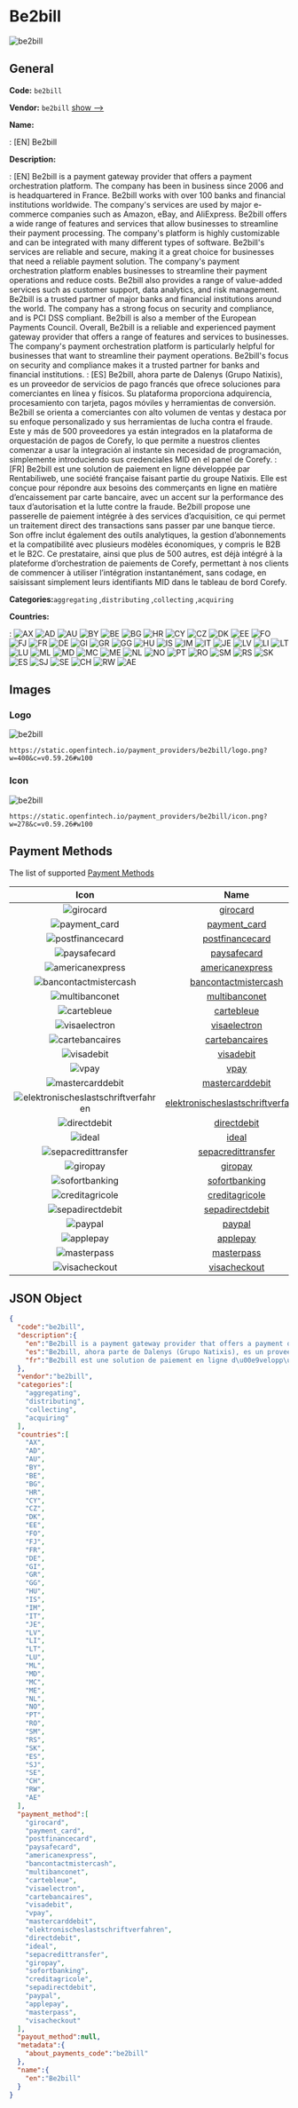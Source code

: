 
# Be2bill 
![be2bill](https://static.openfintech.io/payment_providers/be2bill/logo.png?w=400&c=v0.59.26#w100)  

## General 
 
**Code:** `be2bill` 
 
**Vendor:** `be2bill` [show -->](/vendors/be2bill/) 
 
**Name:** 
 
:	[EN] Be2bill 
 
**Description:** 
 
: [EN] Be2bill is a payment gateway provider that offers a payment orchestration platform. The company has been in business since 2006 and is headquartered in France. Be2bill works with over 100 banks and financial institutions worldwide. The company's services are used by major e-commerce companies such as Amazon, eBay, and AliExpress. Be2bill offers a wide range of features and services that allow businesses to streamline their payment processing. The company's platform is highly customizable and can be integrated with many different types of software. Be2bill's services are reliable and secure, making it a great choice for businesses that need a reliable payment solution. The company's payment orchestration platform enables businesses to streamline their payment operations and reduce costs. Be2bill also provides a range of value-added services such as customer support, data analytics, and risk management. Be2bill is a trusted partner of major banks and financial institutions around the world. The company has a strong focus on security and compliance, and is PCI DSS compliant. Be2bill is also a member of the European Payments Council. Overall, Be2bill is a reliable and experienced payment gateway provider that offers a range of features and services to businesses. The company's payment orchestration platform is particularly helpful for businesses that want to streamline their payment operations. Be2bill's focus on security and compliance makes it a trusted partner for banks and financial institutions. 
: [ES] Be2bill, ahora parte de Dalenys (Grupo Natixis), es un proveedor de servicios de pago francés que ofrece soluciones para comerciantes en línea y físicos. Su plataforma proporciona adquirencia, procesamiento con tarjeta, pagos móviles y herramientas de conversión. Be2bill se orienta a comerciantes con alto volumen de ventas y destaca por su enfoque personalizado y sus herramientas de lucha contra el fraude. Este y más de 500 proveedores ya están integrados en la plataforma de orquestación de pagos de Corefy, lo que permite a nuestros clientes comenzar a usar la integración al instante sin necesidad de programación, simplemente introduciendo sus credenciales MID en el panel de Corefy. 
: [FR] Be2bill est une solution de paiement en ligne développée par Rentabiliweb, une société française faisant partie du groupe Natixis. Elle est conçue pour répondre aux besoins des commerçants en ligne en matière d’encaissement par carte bancaire, avec un accent sur la performance des taux d’autorisation et la lutte contre la fraude. Be2bill propose une passerelle de paiement intégrée à des services d’acquisition, ce qui permet un traitement direct des transactions sans passer par une banque tierce. Son offre inclut également des outils analytiques, la gestion d’abonnements et la compatibilité avec plusieurs modèles économiques, y compris le B2B et le B2C. Ce prestataire, ainsi que plus de 500 autres, est déjà intégré à la plateforme d’orchestration de paiements de Corefy, permettant à nos clients de commencer à utiliser l’intégration instantanément, sans codage, en saisissant simplement leurs identifiants MID dans le tableau de bord Corefy. 
 
**Categories:**`aggregating` ,`distributing` ,`collecting` ,`acquiring` 
 
 
**Countries:** 
 
:	![AX](https://cdnjs.cloudflare.com/ajax/libs/flag-icon-css/3.3.0/flags/4x3/ax.svg#w24) 	![AD](https://cdnjs.cloudflare.com/ajax/libs/flag-icon-css/3.3.0/flags/4x3/ad.svg#w24) 	![AU](https://cdnjs.cloudflare.com/ajax/libs/flag-icon-css/3.3.0/flags/4x3/au.svg#w24) 	![BY](https://cdnjs.cloudflare.com/ajax/libs/flag-icon-css/3.3.0/flags/4x3/by.svg#w24) 	![BE](https://cdnjs.cloudflare.com/ajax/libs/flag-icon-css/3.3.0/flags/4x3/be.svg#w24) 	![BG](https://cdnjs.cloudflare.com/ajax/libs/flag-icon-css/3.3.0/flags/4x3/bg.svg#w24) 	![HR](https://cdnjs.cloudflare.com/ajax/libs/flag-icon-css/3.3.0/flags/4x3/hr.svg#w24) 	![CY](https://cdnjs.cloudflare.com/ajax/libs/flag-icon-css/3.3.0/flags/4x3/cy.svg#w24) 	![CZ](https://cdnjs.cloudflare.com/ajax/libs/flag-icon-css/3.3.0/flags/4x3/cz.svg#w24) 	![DK](https://cdnjs.cloudflare.com/ajax/libs/flag-icon-css/3.3.0/flags/4x3/dk.svg#w24) 	![EE](https://cdnjs.cloudflare.com/ajax/libs/flag-icon-css/3.3.0/flags/4x3/ee.svg#w24) 	![FO](https://cdnjs.cloudflare.com/ajax/libs/flag-icon-css/3.3.0/flags/4x3/fo.svg#w24) 	![FJ](https://cdnjs.cloudflare.com/ajax/libs/flag-icon-css/3.3.0/flags/4x3/fj.svg#w24) 	![FR](https://cdnjs.cloudflare.com/ajax/libs/flag-icon-css/3.3.0/flags/4x3/fr.svg#w24) 	![DE](https://cdnjs.cloudflare.com/ajax/libs/flag-icon-css/3.3.0/flags/4x3/de.svg#w24) 	![GI](https://cdnjs.cloudflare.com/ajax/libs/flag-icon-css/3.3.0/flags/4x3/gi.svg#w24) 	![GR](https://cdnjs.cloudflare.com/ajax/libs/flag-icon-css/3.3.0/flags/4x3/gr.svg#w24) 	![GG](https://cdnjs.cloudflare.com/ajax/libs/flag-icon-css/3.3.0/flags/4x3/gg.svg#w24) 	![HU](https://cdnjs.cloudflare.com/ajax/libs/flag-icon-css/3.3.0/flags/4x3/hu.svg#w24) 	![IS](https://cdnjs.cloudflare.com/ajax/libs/flag-icon-css/3.3.0/flags/4x3/is.svg#w24) 	![IM](https://cdnjs.cloudflare.com/ajax/libs/flag-icon-css/3.3.0/flags/4x3/im.svg#w24) 	![IT](https://cdnjs.cloudflare.com/ajax/libs/flag-icon-css/3.3.0/flags/4x3/it.svg#w24) 	![JE](https://cdnjs.cloudflare.com/ajax/libs/flag-icon-css/3.3.0/flags/4x3/je.svg#w24) 	![LV](https://cdnjs.cloudflare.com/ajax/libs/flag-icon-css/3.3.0/flags/4x3/lv.svg#w24) 	![LI](https://cdnjs.cloudflare.com/ajax/libs/flag-icon-css/3.3.0/flags/4x3/li.svg#w24) 	![LT](https://cdnjs.cloudflare.com/ajax/libs/flag-icon-css/3.3.0/flags/4x3/lt.svg#w24) 	![LU](https://cdnjs.cloudflare.com/ajax/libs/flag-icon-css/3.3.0/flags/4x3/lu.svg#w24) 	![ML](https://cdnjs.cloudflare.com/ajax/libs/flag-icon-css/3.3.0/flags/4x3/ml.svg#w24) 	![MD](https://cdnjs.cloudflare.com/ajax/libs/flag-icon-css/3.3.0/flags/4x3/md.svg#w24) 	![MC](https://cdnjs.cloudflare.com/ajax/libs/flag-icon-css/3.3.0/flags/4x3/mc.svg#w24) 	![ME](https://cdnjs.cloudflare.com/ajax/libs/flag-icon-css/3.3.0/flags/4x3/me.svg#w24) 	![NL](https://cdnjs.cloudflare.com/ajax/libs/flag-icon-css/3.3.0/flags/4x3/nl.svg#w24) 	![NO](https://cdnjs.cloudflare.com/ajax/libs/flag-icon-css/3.3.0/flags/4x3/no.svg#w24) 	![PT](https://cdnjs.cloudflare.com/ajax/libs/flag-icon-css/3.3.0/flags/4x3/pt.svg#w24) 	![RO](https://cdnjs.cloudflare.com/ajax/libs/flag-icon-css/3.3.0/flags/4x3/ro.svg#w24) 	![SM](https://cdnjs.cloudflare.com/ajax/libs/flag-icon-css/3.3.0/flags/4x3/sm.svg#w24) 	![RS](https://cdnjs.cloudflare.com/ajax/libs/flag-icon-css/3.3.0/flags/4x3/rs.svg#w24) 	![SK](https://cdnjs.cloudflare.com/ajax/libs/flag-icon-css/3.3.0/flags/4x3/sk.svg#w24) 	![ES](https://cdnjs.cloudflare.com/ajax/libs/flag-icon-css/3.3.0/flags/4x3/es.svg#w24) 	![SJ](https://cdnjs.cloudflare.com/ajax/libs/flag-icon-css/3.3.0/flags/4x3/sj.svg#w24) 	![SE](https://cdnjs.cloudflare.com/ajax/libs/flag-icon-css/3.3.0/flags/4x3/se.svg#w24) 	![CH](https://cdnjs.cloudflare.com/ajax/libs/flag-icon-css/3.3.0/flags/4x3/ch.svg#w24) 	![RW](https://cdnjs.cloudflare.com/ajax/libs/flag-icon-css/3.3.0/flags/4x3/rw.svg#w24) 	![AE](https://cdnjs.cloudflare.com/ajax/libs/flag-icon-css/3.3.0/flags/4x3/ae.svg#w24)  

## Images 

### Logo 
 
![be2bill](https://static.openfintech.io/payment_providers/be2bill/logo.png?w=400&c=v0.59.26#w100)  

```
https://static.openfintech.io/payment_providers/be2bill/logo.png?w=400&c=v0.59.26#w100
```  

### Icon 
 
![be2bill](https://static.openfintech.io/payment_providers/be2bill/icon.png?w=278&c=v0.59.26#w100)  

```
https://static.openfintech.io/payment_providers/be2bill/icon.png?w=278&c=v0.59.26#w100
```  

## Payment Methods 
 
The list of supported [Payment Methods](/payment-methods/) 

|Icon|Name|Code| 
|:---:|:---:|:---:| 
|![girocard](https://static.openfintech.io/payment_methods/girocard/icon.png?w=278&c=v0.59.26#w100) |[girocard](/payment-methods/girocard/)|`girocard`| 
|![payment_card](https://static.openfintech.io/payment_methods/payment_card/icon.svg?w=278&c=v0.59.26#w100) |[payment_card](/payment-methods/payment_card/)|`payment_card`| 
|![postfinancecard](https://static.openfintech.io/payment_methods/postfinancecard/icon.png?w=278&c=v0.59.26#w100) |[postfinancecard](/payment-methods/postfinancecard/)|`postfinancecard`| 
|![paysafecard](https://static.openfintech.io/payment_methods/paysafecard/icon.svg?w=278&c=v0.59.26#w100) |[paysafecard](/payment-methods/paysafecard/)|`paysafecard`| 
|![americanexpress](https://static.openfintech.io/payment_methods/americanexpress/icon.svg?w=278&c=v0.59.26#w100) |[americanexpress](/payment-methods/americanexpress/)|`americanexpress`| 
|![bancontactmistercash](https://static.openfintech.io/payment_methods/bancontactmistercash/icon.png?w=278&c=v0.59.26#w100) |[bancontactmistercash](/payment-methods/bancontactmistercash/)|`bancontactmistercash`| 
|![multibanconet](https://static.openfintech.io/payment_methods/multibanconet/icon.png?w=278&c=v0.59.26#w100) |[multibanconet](/payment-methods/multibanconet/)|`multibanconet`| 
|![cartebleue](https://static.openfintech.io/payment_methods/cartebleue/icon.png?w=278&c=v0.59.26#w100) |[cartebleue](/payment-methods/cartebleue/)|`cartebleue`| 
|![visaelectron](https://static.openfintech.io/payment_methods/visaelectron/icon.png?w=278&c=v0.59.26#w100) |[visaelectron](/payment-methods/visaelectron/)|`visaelectron`| 
|![cartebancaires](https://static.openfintech.io/payment_methods/cartebancaires/icon.png?w=278&c=v0.59.26#w100) |[cartebancaires](/payment-methods/cartebancaires/)|`cartebancaires`| 
|![visadebit](https://static.openfintech.io/payment_methods/visadebit/icon.png?w=278&c=v0.59.26#w100) |[visadebit](/payment-methods/visadebit/)|`visadebit`| 
|![vpay](https://static.openfintech.io/payment_methods/vpay/icon.png?w=278&c=v0.59.26#w100) |[vpay](/payment-methods/vpay/)|`vpay`| 
|![mastercarddebit](https://static.openfintech.io/payment_methods/mastercarddebit/icon.png?w=278&c=v0.59.26#w100) |[mastercarddebit](/payment-methods/mastercarddebit/)|`mastercarddebit`| 
|![elektronischeslastschriftverfahren](https://static.openfintech.io/payment_methods/elektronischeslastschriftverfahren/icon.png?w=278&c=v0.59.26#w100) |[elektronischeslastschriftverfahren](/payment-methods/elektronischeslastschriftverfahren/)|`elektronischeslastschriftverfahren`| 
|![directdebit](https://static.openfintech.io/payment_methods/directdebit/icon.png?w=278&c=v0.59.26#w100) |[directdebit](/payment-methods/directdebit/)|`directdebit`| 
|![ideal](https://static.openfintech.io/payment_methods/ideal/icon.svg?w=278&c=v0.59.26#w100) |[ideal](/payment-methods/ideal/)|`ideal`| 
|![sepacredittransfer](https://static.openfintech.io/payment_methods/sepacredittransfer/icon.svg?w=278&c=v0.59.26#w100) |[sepacredittransfer](/payment-methods/sepacredittransfer/)|`sepacredittransfer`| 
|![giropay](https://static.openfintech.io/payment_methods/giropay/icon.svg?w=278&c=v0.59.26#w100) |[giropay](/payment-methods/giropay/)|`giropay`| 
|![sofortbanking](https://static.openfintech.io/payment_methods/sofortbanking/icon.svg?w=278&c=v0.59.26#w100) |[sofortbanking](/payment-methods/sofortbanking/)|`sofortbanking`| 
|![creditagricole](https://static.openfintech.io/payment_methods/creditagricole/icon.png?w=278&c=v0.59.26#w100) |[creditagricole](/payment-methods/creditagricole/)|`creditagricole`| 
|![sepadirectdebit](https://static.openfintech.io/payment_methods/sepadirectdebit/icon.svg?w=278&c=v0.59.26#w100) |[sepadirectdebit](/payment-methods/sepadirectdebit/)|`sepadirectdebit`| 
|![paypal](https://static.openfintech.io/payment_methods/paypal/icon.svg?w=278&c=v0.59.26#w100) |[paypal](/payment-methods/paypal/)|`paypal`| 
|![applepay](https://static.openfintech.io/payment_methods/applepay/icon.svg?w=278&c=v0.59.26#w100) |[applepay](/payment-methods/applepay/)|`applepay`| 
|![masterpass](https://static.openfintech.io/payment_methods/masterpass/icon.png?w=278&c=v0.59.26#w100) |[masterpass](/payment-methods/masterpass/)|`masterpass`| 
|![visacheckout](https://static.openfintech.io/payment_methods/visacheckout/icon.png?w=278&c=v0.59.26#w100) |[visacheckout](/payment-methods/visacheckout/)|`visacheckout`| 
 

## JSON Object 

```json
{
  "code":"be2bill",
  "description":{
    "en":"Be2bill is a payment gateway provider that offers a payment orchestration platform. The company has been in business since 2006 and is headquartered in France. Be2bill works with over 100 banks and financial institutions worldwide. The company's services are used by major e-commerce companies such as Amazon, eBay, and AliExpress. Be2bill offers a wide range of features and services that allow businesses to streamline their payment processing. The company's platform is highly customizable and can be integrated with many different types of software. Be2bill's services are reliable and secure, making it a great choice for businesses that need a reliable payment solution. The company's payment orchestration platform enables businesses to streamline their payment operations and reduce costs. Be2bill also provides a range of value-added services such as customer support, data analytics, and risk management. Be2bill is a trusted partner of major banks and financial institutions around the world. The company has a strong focus on security and compliance, and is PCI DSS compliant. Be2bill is also a member of the European Payments Council. Overall, Be2bill is a reliable and experienced payment gateway provider that offers a range of features and services to businesses. The company's payment orchestration platform is particularly helpful for businesses that want to streamline their payment operations. Be2bill's focus on security and compliance makes it a trusted partner for banks and financial institutions.",
    "es":"Be2bill, ahora parte de Dalenys (Grupo Natixis), es un proveedor de servicios de pago franc\u00e9s que ofrece soluciones para comerciantes en l\u00ednea y f\u00edsicos. Su plataforma proporciona adquirencia, procesamiento con tarjeta, pagos m\u00f3viles y herramientas de conversi\u00f3n. Be2bill se orienta a comerciantes con alto volumen de ventas y destaca por su enfoque personalizado y sus herramientas de lucha contra el fraude. Este y m\u00e1s de 500 proveedores ya est\u00e1n integrados en la plataforma de orquestaci\u00f3n de pagos de Corefy, lo que permite a nuestros clientes comenzar a usar la integraci\u00f3n al instante sin necesidad de programaci\u00f3n, simplemente introduciendo sus credenciales MID en el panel de Corefy.",
    "fr":"Be2bill est une solution de paiement en ligne d\u00e9velopp\u00e9e par Rentabiliweb, une soci\u00e9t\u00e9 fran\u00e7aise faisant partie du groupe Natixis. Elle est con\u00e7ue pour r\u00e9pondre aux besoins des commer\u00e7ants en ligne en mati\u00e8re d\u2019encaissement par carte bancaire, avec un accent sur la performance des taux d\u2019autorisation et la lutte contre la fraude. Be2bill propose une passerelle de paiement int\u00e9gr\u00e9e \u00e0 des services d\u2019acquisition, ce qui permet un traitement direct des transactions sans passer par une banque tierce. Son offre inclut \u00e9galement des outils analytiques, la gestion d\u2019abonnements et la compatibilit\u00e9 avec plusieurs mod\u00e8les \u00e9conomiques, y compris le B2B et le B2C. Ce prestataire, ainsi que plus de 500 autres, est d\u00e9j\u00e0 int\u00e9gr\u00e9 \u00e0 la plateforme d\u2019orchestration de paiements de Corefy, permettant \u00e0 nos clients de commencer \u00e0 utiliser l\u2019int\u00e9gration instantan\u00e9ment, sans codage, en saisissant simplement leurs identifiants MID dans le tableau de bord Corefy."
  },
  "vendor":"be2bill",
  "categories":[
    "aggregating",
    "distributing",
    "collecting",
    "acquiring"
  ],
  "countries":[
    "AX",
    "AD",
    "AU",
    "BY",
    "BE",
    "BG",
    "HR",
    "CY",
    "CZ",
    "DK",
    "EE",
    "FO",
    "FJ",
    "FR",
    "DE",
    "GI",
    "GR",
    "GG",
    "HU",
    "IS",
    "IM",
    "IT",
    "JE",
    "LV",
    "LI",
    "LT",
    "LU",
    "ML",
    "MD",
    "MC",
    "ME",
    "NL",
    "NO",
    "PT",
    "RO",
    "SM",
    "RS",
    "SK",
    "ES",
    "SJ",
    "SE",
    "CH",
    "RW",
    "AE"
  ],
  "payment_method":[
    "girocard",
    "payment_card",
    "postfinancecard",
    "paysafecard",
    "americanexpress",
    "bancontactmistercash",
    "multibanconet",
    "cartebleue",
    "visaelectron",
    "cartebancaires",
    "visadebit",
    "vpay",
    "mastercarddebit",
    "elektronischeslastschriftverfahren",
    "directdebit",
    "ideal",
    "sepacredittransfer",
    "giropay",
    "sofortbanking",
    "creditagricole",
    "sepadirectdebit",
    "paypal",
    "applepay",
    "masterpass",
    "visacheckout"
  ],
  "payout_method":null,
  "metadata":{
    "about_payments_code":"be2bill"
  },
  "name":{
    "en":"Be2bill"
  }
}
```  
